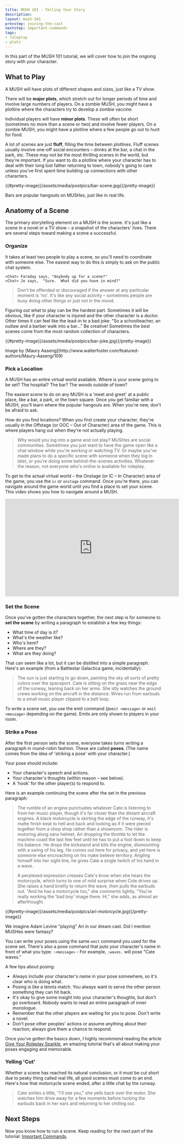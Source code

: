 ```yaml
---
title: MUSH 101 - Telling Your Story
description:
layout: mush-101
prevstep: joining-the-cast
nextstep: important-commands
tags: 
- roleplay
- plots
---
```


In this part of the MUSH 101 tutorial, we will cover how to join the ongoing story with your character.  

## What to Play

A MUSH will have plots of different shapes and sizes, just like a TV show.

There will be **major plots**, which stretch out for longer periods of time and involve large numbers of players.  On a zombie MUSH, you might have a plotline where the characters try to develop a zombie vaccine. 

Individual players will have **minor plots**.  These will often be short (sometimes no more than a scene or two) and involve fewer players.   On a zombie MUSH, you might have a plotline where a few people go out to hunt for food.

A lot of scenes are just **fluff**, filling the time between plotlines.  Fluff scenes usually involve one-off social encounters – drinks at the bar, a chat in the park, etc.  These may not be the most thrilling scenes in the world, but they're important.   If you want to do a plotline where your character has to deal with their long lost father returning to town, nobody's going to care unless you've first spent time building up connections with other characters.   

{{#pretty-image}}/assets/media/postpics/bar-scene.jpg{{/pretty-image}}
<div class="caption">Bars are popular hangouts on MUSHes, just like in real life.</div>


## Anatomy of a Scene

The primary storytelling element on a MUSH is the scene.  It's just like a scene in a novel or a TV show – a snapshot of the characters' lives.   There are several steps toward making a scene a successful.

### Organize

It takes at least two people to play a scene, so you'll need to coordinate with someone else.   The easiest way to do this is simply to ask on the public chat system.  

    <Chat> Faraday says, "Anybody up for a scene?"
    <Chat> Jo says,  "Sure.  What did you have in mind?"

> Don't be offended or discouraged if the answer at any particular moment is 'no'.  It's like any social activity – sometimes people are busy doing other things or just not in the mood.

Figuring out what to play can be the hardest part.  Sometimes it will be obvious, like if your character is injured and the other character is a doctor.    Other times it can feel like the lead-in to a bad joke:  "So a schoolteacher, an outlaw and a barber walk into a bar…" Be creative!  Sometimes the best scenes come from the most random collection of characters.

{{#pretty-image}}/assets/media/postpics/bar-joke.jpg{{/pretty-image}}
<div class="caption">Image by [Maury Aaseng](http://www.walterfoster.com/featured-authors/Maury-Aaseng/109)</div>

### Pick a Location

A MUSH has an entire virtual world available.  Where is your scene going to be set?  The hospital?  The bar?  The woods outside of town? 

The easiest scene to do on any MUSH is a 'meet and greet' at a public place, like a bar, a park, or the town square.  Once you get familiar with a MUSH, you'll learn where the popular hangouts are.   When you're new, don't be afraid to ask.

How do you find locations?  When you first create your character, they're usually in the Offstage (or OOC – Out of Character) area of the game.   This is where players hang out when they're not actually playing.  

> Why would you log into a game and not play?   MUSHes are social communities.  Sometimes you just want to have the game open like a chat window while you're working or watching TV.   Or maybe you've made plans to do a specific scene with someone when they log in later, or you're doing some behind-the-scenes activities.  Whatever the reason, not everyone who's online is available for roleplay.

To get to the actual virtual world – the Onstage (or IC – In Character) area of the game, you use the `ic` or `onstage` command.   Once you're there, you can navigate around the game world until you find a place to set your scene.  This video shows you how to navigate around a MUSH.

<iframe width="560" height="315" src="https://www.youtube.com/embed/gkDVL3ld7GA" frameborder="0" allowfullscreen></iframe>

### Set the Scene

Once you've gotten the characters together, the next step is for someone to **set the scene** by writing a paragraph to establish a few key things:

* What time of day is it?
* What's the weather like?
* Who's here?
* Where are they?
* What are they doing?

That can seem like a lot, but it can be distilled into a simple paragraph.  Here's an example (from a Battlestar Galactica game, incidentally):

> The sun is just starting to go down, painting the sky all sorts of pretty colors over the spaceport. Cate is sitting on the grass near the edge of the runway, leaning back on her arms. She idly watches the ground crews working on the aircraft in the distance.  Wires run from earbuds to a small music player clipped to a belt loop.

To write a scene set, you use the emit command  (`@emit <message>` or `emit <message>` depending on the game).  Emits are only shown to players in your room. 

### Strike a Pose 

After the first person sets the scene, everyone takes turns writing a paragraph in round-robin fashion.   These are called **poses**.  (The name comes from the idea of 'striking a pose' with your character.)

Your pose should include:

* Your character's speech and actions.
* Your character's thoughts (within reason – see below).
* A 'hook' for the other player(s) to respond to.

Here is an example continuing the scene after the set in the previous paragraph:

> The rumble of an engine punctuates whatever Cate is listening to from her music player, though it's far closer than the distant aircraft engines. A black motorcycle is skirting the edge of the runway, it's matte finish beat to hell and back and looking as if it were pieced together from a chop shop rather than a showroom. The rider is motoring along sans helmet, Ari dropping the throttle to let the machine coast the last few feet until he has to put a foot down to keep his balance. He drops the kickstand and kills the engine, dismounting with a swing of his leg. He comes out here for privacy, and yet here is someone else encroaching on his make believe territory. Angling himself into her sight line, he gives Cate a single twitch of his hand in a wave.
>
> A perplexed expression creases Cate's brow when she hears the motorcycle, which turns to one of mild surprise when Cole drives up. She raises a hand briefly to return the wave, then pulls the earbuds out. "And he has a motorcycle too," she comments lightly. "You're really working the 'bad boy' image there. Hi," she adds, as almost an afterthought.

{{#pretty-image}}/assets/media/postpics/ari-motorcycle.jpg{{/pretty-image}}
<div class="caption">We imagine Adam Levine "playing" Ari in our dream cast.  Did I mention MUSHes were fantasy?</div>

You can write your poses using the same `emit` command you used for the scene set.  There's also a pose command that puts your character's name in front of what you type:  `:<message>` -   For example, `:waves.` will pose  "Cate waves."

A few tips about posing:

* Always include your character's name in your pose somewhere, so it's clear who is doing what. 
* Posing is like a tennis match.  You always want to serve the other person something they can hit back.
* It's okay to give some insight into your character's thoughts, but don't go overboard.  Nobody wants to read an entire paragraph of inner monologue.
* Remember that the other players are waiting for you to pose.  Don't write a novel.
* Don't pose other peoples' actions or assume anything about their reaction; always give them a chance to respond.

Once you've gotten the basics down, I highly recommend reading the article [Give Your Roleplay Sparkle](/articles/give-your-rp-sparkle), an amazing tutorial that's all about making your poses engaging and memorable.

### Yelling 'Cut'

Whether a scene has reached its natural conclusion, or it must be cut short due to pesky thing called real life, all good scenes must come to an end.  Here's how that motorcycle scene ended, after a little chat by the runway.

> Cate smiles a little, "I'll see you," she yells back over the motor. She watches him drive away for a few moments before tucking the earbuds back in her ears and returning to her chilling out.  

## Next Steps

Now you know how to run a scene.  Keep reading for the next part of the tutorial: [Important Commands](/mush-101/important-commands).
